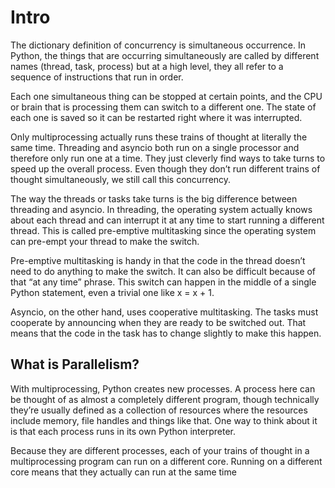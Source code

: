 # Intro

The dictionary definition of concurrency is simultaneous occurrence. In Python,
the things that are occurring simultaneously are called by different names
(thread, task, process) but at a high level, they all refer to a sequence of
instructions that run in order.

Each one simultaneous thing can be stopped at certain points, and the CPU or brain that is
processing them can switch to a different one. The state of each one is saved
so it can be restarted right where it was interrupted.

Only multiprocessing actually runs these trains of thought at literally the
same time. Threading and asyncio both run on a single processor and therefore
only run one at a time. They just cleverly find ways to take turns to speed up
the overall process. Even though they don’t run different trains of thought
simultaneously, we still call this concurrency.

The way the threads or tasks take turns is the big difference between threading
and asyncio. In threading, the operating system actually knows about each
thread and can interrupt it at any time to start running a different thread.
This is called pre-emptive multitasking since the operating system can pre-empt
your thread to make the switch.

Pre-emptive multitasking is handy in that the code in the thread doesn’t need
to do anything to make the switch. It can also be difficult because of that “at
any time” phrase. This switch can happen in the middle of a single Python
statement, even a trivial one like x = x + 1.

Asyncio, on the other hand, uses cooperative multitasking. The tasks must
cooperate by announcing when they are ready to be switched out. That means that
the code in the task has to change slightly to make this happen.

## What is Parallelism?

With multiprocessing, Python creates new processes. A process here can be
thought of as almost a completely different program, though technically they’re
usually defined as a collection of resources where the resources include
memory, file handles and things like that. One way to think about it is that
each process runs in its own Python interpreter.

Because they are different processes, each of your trains of thought in a
multiprocessing program can run on a different core. Running on a different
core means that they actually can run at the same time
